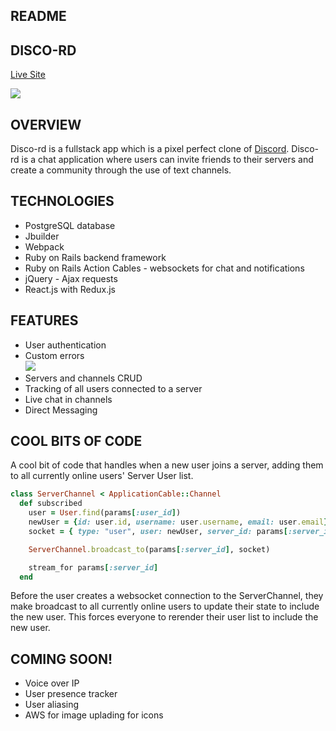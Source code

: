 ## README

## DISCO-RD
[Live Site](https://disco-rd.herokuapp.com/)  
    
![](https://media.giphy.com/media/L3uqKa9D502WI4Qcqr/giphy.gif)

## OVERVIEW
Disco-rd is a fullstack app which is a pixel perfect clone of [Discord](https://discordapp.com/). Disco-rd is a chat application where users can invite friends to their servers and create a community through the use of text channels.

## TECHNOLOGIES
* PostgreSQL database
* Jbuilder
* Webpack
* Ruby on Rails backend framework
* Ruby on Rails Action Cables - websockets for chat and notifications
* jQuery - Ajax requests
* React.js with Redux.js

## FEATURES
* User authentication
* Custom errors  
![](https://media.giphy.com/media/SvWuOOUuzqe43cRFz2/giphy.gif)
* Servers and channels CRUD
* Tracking of all users connected to a server
* Live chat in channels
* Direct Messaging

## COOL BITS OF CODE
A cool bit of code that handles when a new user joins a server, adding them to all currently online users'  Server User list.

```ruby
class ServerChannel < ApplicationCable::Channel
  def subscribed
    user = User.find(params[:user_id])
    newUser = {id: user.id, username: user.username, email: user.email}
    socket = { type: "user", user: newUser, server_id: params[:server_id] }

    ServerChannel.broadcast_to(params[:server_id], socket)

    stream_for params[:server_id]
  end
 ```
Before the user creates a websocket connection to the ServerChannel, they make broadcast to all currently online users to update their state to include the new user. This forces everyone to rerender their user list to include the new user. 

## COMING SOON!
* Voice over IP
* User presence tracker
* User aliasing
* AWS for image uplading for icons
